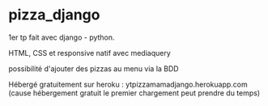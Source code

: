 # pizza_django

1er tp fait avec django - python.

HTML, CSS et responsive natif avec mediaquery

possibilité d'ajouter des pizzas au menu via la BDD

Hébergé gratuitement sur heroku : ytpizzamamadjango.herokuapp.com (cause hébergement gratuit le premier chargement peut prendre du temps)

